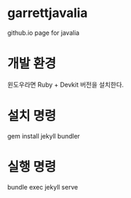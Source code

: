 # garrettjavalia

github.io page for javalia

# 개발 환경

윈도우라면 Ruby + Devkit 버전을 설치한다.

# 설치 명령

gem install jekyll bundler

# 실행 명령

bundle exec jekyll serve